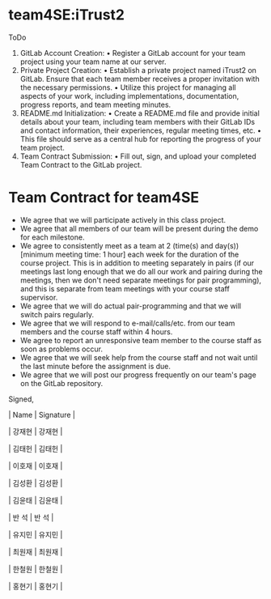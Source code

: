 # team4SE:iTrust2

ToDo
1. GitLab Account Creation:
• Register a GitLab account for your team project using your team name at our server.
2. Private Project Creation:
• Establish a private project named iTrust2 on GitLab. Ensure that each team member
receives a proper invitation with the necessary permissions.
• Utilize this project for managing all aspects of your work, including implementations,
documentation, progress reports, and team meeting minutes.
3. README.md Initialization:
• Create a README.md file and provide initial details about your team, including team
members with their GitLab IDs and contact information, their experiences, regular
meeting times, etc.
• This file should serve as a central hub for reporting the progress of your team project.
4. Team Contract Submission:
• Fill out, sign, and upload your completed Team Contract to the GitLab project.


Team Contract for team4SE
====================================

- We agree that we will participate actively in this class project.
- We agree that all members of our team will be present during the demo for each milestone.
- We agree to consistently meet as a team at 2 (time(s) and day(s)) [minimum meeting time: 1 hour] each week for the duration of the course project. 
  This is in addition to meeting separately in pairs (if our meetings last long enough that we do all our work and pairing during the meetings, then we don't need separate meetings for pair programming), and this is separate from team meetings with your course staff supervisor.
- We agree that we will do actual pair-programming and that we will switch pairs regularly.
- We agree that we will respond to e-mail/calls/etc. from our team members and the course staff within 4 hours.
- We agree to report an unresponsive team member to the course staff as soon as problems occur.
- We agree that we will seek help from the course staff and not wait until the last minute before the assignment is due.
- We agree that we will post our progress frequently on our team's page on the GitLab repository.

Signed,

| Name   |   Signature     |

| 강재현 |  강재현 |

| 김태헌 |  김태헌 |

| 이호재 |  이호재 |

| 김성환 |  김성환 |

| 김윤태 |  김윤태 |

| 반 석 |  반 석 |

| 유지민 |  유지민 |

| 최원재 |  최원재 |

| 한철원 |  한철원 |

| 홍현기 |  홍현기 |
